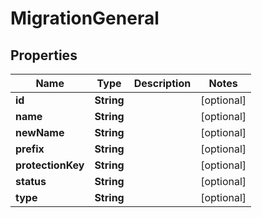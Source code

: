 

# MigrationGeneral

## Properties

Name | Type | Description | Notes
------------ | ------------- | ------------- | -------------
**id** | **String** |  |  [optional]
**name** | **String** |  |  [optional]
**newName** | **String** |  |  [optional]
**prefix** | **String** |  |  [optional]
**protectionKey** | **String** |  |  [optional]
**status** | **String** |  |  [optional]
**type** | **String** |  |  [optional]



